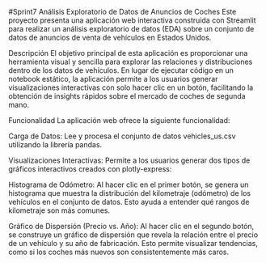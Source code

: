 #Sprint7
Análisis Exploratorio de Datos de Anuncios de Coches
Este proyecto presenta una aplicación web interactiva construida con Streamlit para realizar un análisis exploratorio de datos (EDA) sobre un conjunto de datos de anuncios de venta de vehículos en Estados Unidos.

 Descripción
El objetivo principal de esta aplicación es proporcionar una herramienta visual y sencilla para explorar las relaciones y distribuciones dentro de los datos de vehículos. En lugar de ejecutar código en un notebook estático, la aplicación permite a los usuarios generar visualizaciones interactivas con solo hacer clic en un botón, facilitando la obtención de insights rápidos sobre el mercado de coches de segunda mano.

 Funcionalidad
La aplicación web ofrece la siguiente funcionalidad:

Carga de Datos: Lee y procesa el conjunto de datos vehicles_us.csv utilizando la librería pandas.

Visualizaciones Interactivas: Permite a los usuarios generar dos tipos de gráficos interactivos creados con plotly-express:

Histograma de Odómetro: Al hacer clic en el primer botón, se genera un histograma que muestra la distribución del kilometraje (odómetro) de los vehículos en el conjunto de datos. Esto ayuda a entender qué rangos de kilometraje son más comunes.

Gráfico de Dispersión (Precio vs. Año): Al hacer clic en el segundo botón, se construye un gráfico de dispersión que revela la relación entre el precio de un vehículo y su año de fabricación. Esto permite visualizar tendencias, como si los coches más nuevos son consistentemente más caros.